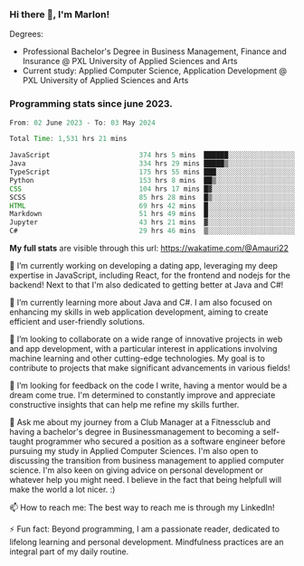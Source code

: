 
### Hi there 👋, I'm Marlon!

Degrees: 
- Professional Bachelor's Degree in Business Management, Finance and Insurance @ PXL University of Applied Sciences and Arts
- Current study: Applied Computer Science, Application Development @ PXL University of Applied Sciences and Arts

### Programming stats since june 2023.
<!--START_SECTION:waka-->

```java
From: 02 June 2023 - To: 03 May 2024

Total Time: 1,531 hrs 21 mins

JavaScript                      374 hrs 5 mins  ██████░░░░░░░░░░░░░░░░░░░   24.36 %
Java                            334 hrs 29 mins █████▒░░░░░░░░░░░░░░░░░░░   21.78 %
TypeScript                      175 hrs 55 mins ███░░░░░░░░░░░░░░░░░░░░░░   11.45 %
Python                          153 hrs 8 mins  ██▒░░░░░░░░░░░░░░░░░░░░░░   09.97 %
CSS                             104 hrs 17 mins █▓░░░░░░░░░░░░░░░░░░░░░░░   06.79 %
SCSS                            85 hrs 28 mins  █▒░░░░░░░░░░░░░░░░░░░░░░░   05.57 %
HTML                            69 hrs 42 mins  █░░░░░░░░░░░░░░░░░░░░░░░░   04.54 %
Markdown                        51 hrs 49 mins  █░░░░░░░░░░░░░░░░░░░░░░░░   03.37 %
Jupyter                         43 hrs 21 mins  ▓░░░░░░░░░░░░░░░░░░░░░░░░   02.82 %
C#                              29 hrs 46 mins  ▒░░░░░░░░░░░░░░░░░░░░░░░░   01.94 %
```

<!--END_SECTION:waka-->
**My full stats** are visible through this url: https://wakatime.com/@Amauri22



🔭 I’m currently working on developing a dating app, leveraging my deep expertise in JavaScript, including React, for the frontend and nodejs for the backend! Next to that I'm also dedicated to getting better at Java and C#!

🌱 I’m currently learning more about Java and C#. I am also focused on enhancing my skills in web application development, aiming to create efficient and user-friendly solutions.

👯 I’m looking to collaborate on a wide range of innovative projects in web and app development, with a particular interest in applications involving machine learning and other cutting-edge technologies. My goal is to contribute to projects that make significant advancements in various fields!

🤔 I’m looking for feedback on the code I write, having a mentor would be a dream come true. I'm determined to constantly improve and appreciate constructive insights that can help me refine my skills further.

💬 Ask me about my journey from a Club Manager at a Fitnessclub and having a bachelor's degree in Businessmanagement to becoming a self-taught programmer who secured a position as a software engineer before pursuing my study in Applied Computer Sciences. I'm also open to discussing the transition from business management to applied computer science. I'm also keen on giving advice on personal development or whatever help you might need. I believe in the fact that being helpfull will make the world a lot nicer. :)

📫 How to reach me: The best way to reach me is through my LinkedIn!

⚡ Fun fact: Beyond programming, I am a passionate reader, dedicated to lifelong learning and personal development. Mindfulness practices are an integral part of my daily routine.


